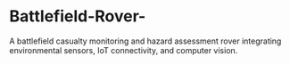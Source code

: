 # Battlefield-Rover-
A battlefield casualty monitoring and hazard assessment rover integrating environmental sensors, IoT connectivity, and computer vision.
